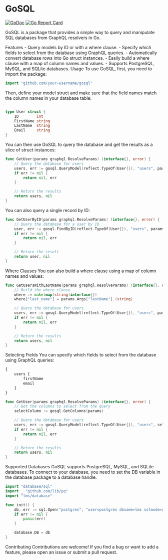 # GoSQL

[![GoDoc](https://godoc.org/github.com/your-username/gosql?status.svg)](https://godoc.org/github.com/your-username/gosql)
[![Go Report Card](https://goreportcard.com/badge/github.com/your-username/gosql)](https://goreportcard.com/report/github.com/your-username/gosql)



GoSQL is a package that provides a simple way to query and manipulate SQL databases from GraphQL resolvers in Go.

Features - Query models by ID or with a where clause. - Specify which fields to select from the database using GraphQL queries. - Automatically convert database rows into Go struct instances. - Easily build a where clause with a map of column names and values. - Supports PostgreSQL, MySQL, and SQLite databases.
Usage
To use GoSQL, first, you need to import the package:

```go
import "github.com/your-username/gosql"
```

Then, define your model struct and make sure that the field names match the column names in your database table:

```go

type User struct {
    ID        int
    FirstName string
    LastName  string
    Email     string
}


```
You can then use GoSQL to query the database and get the results as a slice of struct instances:

```go
func GetUser(params graphql.ResolveParams) (interface{}, error) {
    // Query the database for users
    users, err := gosql.QueryModel(reflect.TypeOf(User{}), "users", params)
    if err != nil {
        return nil, err
    }

    // Return the results
    return users, nil
}
```
You can also query a single record by ID:

```go
func GetUserByID(params graphql.ResolveParams) (interface{}, error) {
    // Query the database for a user by ID
    user, err := gosql.FindByID(reflect.TypeOf(User{}), "users", params)
    if err != nil {
        return nil, err
    }

    // Return the result
    return user, nil
}
```
Where Clauses
You can also build a where clause using a map of column names and values:

```go
func GetUsersWithLastName(params graphql.ResolveParams) (interface{}, error) {
    // Build the where clause
    where := make(map[string]interface{})
    where["last_name"] = params.Args["lastName"].(string)

    // Query the database for users
    users, err := gosql.QueryModel(reflect.TypeOf(User{}), "users", params, where)
    if err != nil {
        return nil, err
    }

    // Return the results
    return users, nil
}
```
Selecting Fields
You can specify which fields to select from the database using GraphQL queries:


```graphql
{
    users {
        firstName
        email
    }
}
```


```go
func GetUser(params graphql.ResolveParams) (interface{}, error) {
    // Get the columns to select from the query
    selectColumn := gosql.GetColumns(params)

    // Query the database for users
    users, err := gosql.QueryModel(reflect.TypeOf(User{}), "users", selectColumn, params)
    if err != nil {
        return nil, err
    }

    // Return the results
    return users, nil
}
```
Supported Databases
GoSQL supports PostgreSQL, MySQL, and SQLite databases. To connect to your database, you need to set the DB variable in the database package to a database handle.

```go
import "database/sql"
import _ "github.com/lib/pq"
import "lms/database"

func init() {
    db, err := sql.Open("postgres", "user=postgres dbname=lms sslmode=disable")
    if err != nil {
        panic(err)
    }

    database.DB = db
}
```
Contributing
Contributions are welcome! If you find a bug or want to add a feature, please open an issue or submit a pull request.

